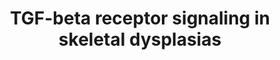 ---
annotations:
- type: Pathway Ontology
  value: altered transforming growth factor-beta signaling pathway
- type: Pathway Ontology
  value: transforming growth factor-beta superfamily mediated signaling pathway
authors:
- Rlee
- Khanspers
- Azankl
- Eweitz
communities:
- SkeletalDysplasia
description: 'This diagram shows which skeletal dysplasias are caused by abnormalities
  in in TGF-beta signalling. The diagram is based on pathway: [[Pathway:WP560|TGF-beta
  Receptor Signaling (Homo sapiens)]].  Dotted arrows indicates that a disease is
  caused by mutation in the respective gene.  The exact role of ADAMTS10 and ADAMTSL2
  is currently unknown, they are known to interact with FBN1.  The Transforming growth
  factor beta (TGFβ) signaling pathway is involved in many cellular processes in both
  the adult organism and the developing embryo including cell growth, cell differentiation,
  apoptosis, cellular homeostasis and other cellular functions. In spite of the wide
  range of cellular processes that the TGFβ signaling pathway regulates, the process
  is relatively simple. TGFβ superfamily ligands bind to a type II receptor, which
  recruits and phosphorylates a type I receptor. The type I receptor then phosphorylates
  receptor-regulated SMADs (R-SMADs) which can now bind the coSMAD SMAD4. R-SMAD/coSMAD
  complexes accumulate in the nucleus where they act as transcription factors and
  participate in the regulation of target gene expression. (source: [http://en.wikipedia.org/wiki/TGF_beta_signaling_pathway
  WikiPedia]).'
last-edited: 2021-05-07
organisms:
- Homo sapiens
redirect_from:
- /index.php/Pathway:WP4816
- /instance/WP4816
schema-jsonld:
- '@context': https://schema.org/
  '@id': https://wikipathways.github.io/pathways/WP4816.html
  '@type': Dataset
  creator:
    '@type': Organization
    name: WikiPathways
  description: 'This diagram shows which skeletal dysplasias are caused by abnormalities
    in in TGF-beta signalling. The diagram is based on pathway: [[Pathway:WP560|TGF-beta
    Receptor Signaling (Homo sapiens)]].  Dotted arrows indicates that a disease is
    caused by mutation in the respective gene.  The exact role of ADAMTS10 and ADAMTSL2
    is currently unknown, they are known to interact with FBN1.  The Transforming
    growth factor beta (TGFβ) signaling pathway is involved in many cellular processes
    in both the adult organism and the developing embryo including cell growth, cell
    differentiation, apoptosis, cellular homeostasis and other cellular functions.
    In spite of the wide range of cellular processes that the TGFβ signaling pathway
    regulates, the process is relatively simple. TGFβ superfamily ligands bind to
    a type II receptor, which recruits and phosphorylates a type I receptor. The type
    I receptor then phosphorylates receptor-regulated SMADs (R-SMADs) which can now
    bind the coSMAD SMAD4. R-SMAD/coSMAD complexes accumulate in the nucleus where
    they act as transcription factors and participate in the regulation of target
    gene expression. (source: [http://en.wikipedia.org/wiki/TGF_beta_signaling_pathway
    WikiPedia]).'
  keywords:
  - CTNNB1
  - SPP1
  - RUNX2
  - FBN1
  - ADAMTS10
  - INHBA
  - THBS1
  - LIF
  - ADAMTSL2
  - BMP4
  - LEF1
  - FOS
  - SMAD9
  - SKIL
  - ZNF423
  - SMAD1
  - RUNX3
  - ZFHX1B
  - NOG
  - SMAD2
  - MAPK9
  - FKBP1A
  - SMAD6
  - TFE3
  - JAK1
  - CREBBP
  - WNT1
  - STAT3
  - SMAD3
  - LTBP1
  - ZFYVE9
  - SMAD7
  - ITGB6
  - SMAD4
  - SERPINE1
  - LTBP3
  - BAMBI
  - STAT1
  - EGF
  - IFNG
  - LEFTY1
  - JUN
  - ENG
  - MAPK3
  - HRAS
  - FOXH1
  - TNF
  - EP300
  - LEFTY2
  - NFKB1
  - MIR302A
  - TGIF
  - TGFBR3
  - TGFBR1
  - TGFBR2
  - FST
  - SKI
  - SMAD5
  - TGFB1
  license: CC0
  name: TGF-beta receptor signaling in skeletal dysplasias
seo: CreativeWork
title: TGF-beta receptor signaling in skeletal dysplasias
wpid: WP4816
---